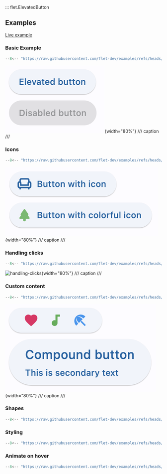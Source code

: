 ::: flet.ElevatedButton

## Examples

[Live example](https://flet-controls-gallery.fly.dev/buttons/elevatedbutton)

### Basic Example

```python
--8<-- "https://raw.githubusercontent.com/flet-dev/examples/refs/heads/v1-docs/python/controls/elevated-button/basic.py"
```

![basic](https://raw.githubusercontent.com/flet-dev/examples/v1-docs/python/controls/elevated-button/media/basic.png){width="80%"}
/// caption
///

### Icons

```python
--8<-- "https://raw.githubusercontent.com/flet-dev/examples/refs/heads/v1-docs/python/controls/elevated-button/icons.py"
```

![icons](https://raw.githubusercontent.com/flet-dev/examples/v1-docs/python/controls/elevated-button/media/icons.png){width="80%"}
/// caption
///

### Handling clicks

```python
--8<-- "https://raw.githubusercontent.com/flet-dev/examples/refs/heads/v1-docs/python/controls/elevated-button/handling-clicks.py"
```

![handling-clicks](https://raw.githubusercontent.com/flet-dev/examples/v1-docs/python/controls/elevated-button/media/handling-clicks.png){width="80%"}
/// caption
///

### Custom content

```python
--8<-- "https://raw.githubusercontent.com/flet-dev/examples/refs/heads/v1-docs/python/controls/elevated-button/custom-content.py"
```

![custom-content](https://raw.githubusercontent.com/flet-dev/examples/v1-docs/python/controls/elevated-button/media/custom-content.png){width="80%"}
/// caption
///

### Shapes

```python
--8<-- "https://raw.githubusercontent.com/flet-dev/examples/refs/heads/v1-docs/python/controls/elevated-button/shapes.py"
```

### Styling

```python
--8<-- "https://raw.githubusercontent.com/flet-dev/examples/refs/heads/v1-docs/python/controls/elevated-button/styling.py"
```

### Animate on hover

```python
--8<-- "https://raw.githubusercontent.com/flet-dev/examples/refs/heads/v1-docs/python/controls/elevated-button/animate-on-hover.py"
```
